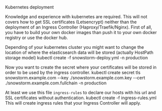 Kubernetes deployment

Knowledge and experience with kubernetes are required.
This will not covers how to get SSL certificates (Letsencrypt) neither than the deployment of an Ingress Controller (Haproxy/Traefik/Nginx).
First of all, you have to build your own docker images than push it to your own docker registry or use the docker hub.

Depending of your kubernetes cluster you might want to change the location of where the elasticsearch data will be stored (actually HostPath storage model)
kubectl create -f snowstorm-deploy.yml -n production

Now you want to create the secret where your certificates will be stored in order to be used by the ingress controller.
kubectl create secret tls snowstorm.example.com --key ./snowstorm.example.com.key --cert ./snowstorm.example.com.fullchain -n production


At least we use this file ```ingress-rules``` to declare our hosts with his url and SSL certificates without authentication.
kubectl create -f ingress-rules.yml
This will create ingress rules that your Ingress Controller will apply.
